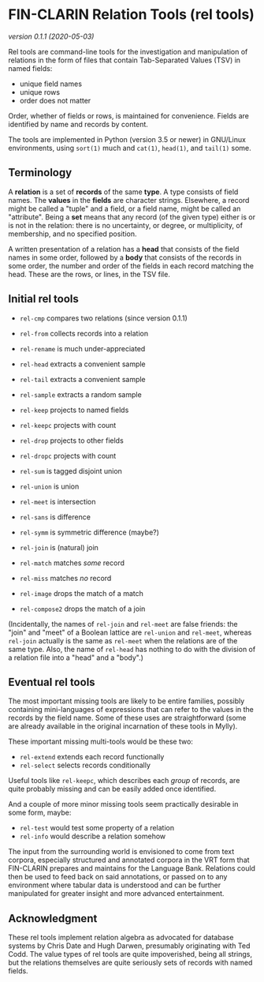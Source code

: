 FIN-CLARIN Relation Tools (rel tools)
=====================================
_version 0.1.1 (2020-05-03)_

Rel tools are command-line tools for the investigation and
manipulation of relations in the form of files that contain
Tab-Separated Values (TSV) in named fields:

  * unique field names
  * unique rows
  * order does not matter

Order, whether of fields or rows, is maintained for convenience.
Fields are identified by name and records by content.

The tools are implemented in Python (version 3.5 or newer) in
GNU/Linux environments, using `sort(1)` much and `cat(1)`, `head(1)`,
and `tail(1)` some.

Terminology
-----------

A **relation** is a set of **records** of the same **type**. A type
consists of field names. The **values** in the **fields** are
character strings.  Elsewhere, a record might be called a "tuple" and
a field, or a field name, might be called an "attribute". Being a
**set** means that any record (of the given type) either is or is not
in the relation: there is no uncertainty, or degree, or multiplicity,
of membership, and no specified position.

A written presentation of a relation has a **head** that consists of
the field names in some order, followed by a **body** that consists of
the records in some order, the number and order of the fields in each
record matching the head. These are the rows, or lines, in the TSV
file.

Initial rel tools
-----------------

  * `rel-cmp` compares two relations (since version 0.1.1)

  * `rel-from` collects records into a relation

  * `rel-rename` is much under-appreciated

  * `rel-head` extracts a convenient sample
  * `rel-tail` extracts a convenient sample
  * `rel-sample` extracts a random sample

  * `rel-keep` projects to named fields
  * `rel-keepc` projects with count
  * `rel-drop` projects to other fields
  * `rel-dropc` projects with count

  * `rel-sum` is tagged disjoint union
  * `rel-union` is union
  * `rel-meet` is intersection
  * `rel-sans` is difference
  * `rel-symm` is symmetric difference (maybe?)

  * `rel-join` is (natural) join
  * `rel-match` matches _some_ record
  * `rel-miss` matches _no_ record
  * `rel-image` drops the match of a match
  * `rel-compose2` drops the match of a join

(Incidentally, the names of `rel-join` and `rel-meet` are false
friends: the "join" and "meet" of a Boolean lattice are `rel-union`
and `rel-meet`, whereas `rel-join` actually is the same as `rel-meet`
when the relations are of the same type. Also, the name of `rel-head`
has nothing to do with the division of a relation file into a "head"
and a "body".)

Eventual rel tools
------------------

The most important missing tools are likely to be entire families,
possibly containing mini-languages of expressions that can refer to
the values in the records by the field name. Some of these uses are
straightforward (some are already available in the original
incarnation of these tools in Mylly).

These important missing multi-tools would be these two:

  * `rel-extend` extends each record functionally
  * `rel-select` selects records conditionally

Useful tools like `rel-keepc`, which describes each _group_ of
records, are quite probably missing and can be easily added once
identified.

And a couple of more minor missing tools seem practically desirable in
some form, maybe:

  * `rel-test` would test some property of a relation
  * `rel-info` would describe a relation somehow

The input from the surrounding world is envisioned to come from text
corpora, especially structured and annotated corpora in the VRT form
that FIN-CLARIN prepares and maintains for the Language Bank.
Relations could then be used to feed back on said annotations, or
passed on to any environment where tabular data is understood and can
be further manipulated for greater insight and more advanced
entertainment.

Acknowledgment
--------------

These rel tools implement relation algebra as advocated for database
systems by Chris Date and Hugh Darwen, presumably originating with Ted
Codd. The value types of rel tools are quite impoverished, being all
strings, but the relations themselves are quite seriously sets of
records with named fields.

